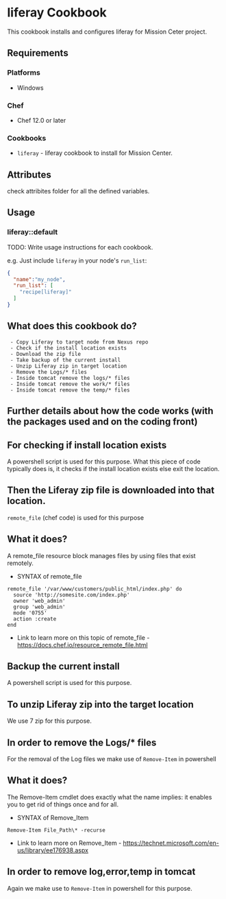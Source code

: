 # liferay Cookbook

This cookbook installs and configures liferay for Mission Ceter project.


## Requirements


### Platforms

- Windows

### Chef

- Chef 12.0 or later

### Cookbooks

- `liferay` - liferay cookbook to install for Mission Center.

## Attributes

check attribites folder for all the defined variables.



## Usage

### liferay::default

TODO: Write usage instructions for each cookbook.

e.g.
Just include `liferay` in your node's `run_list`:

```json
{
  "name":"my_node",
  "run_list": [
    "recipe[liferay]"
  ]
}
```

## What does this cookbook do?

```
 - Copy Liferay to target node from Nexus repo 
 - Check if the install location exists
 - Download the zip file
 - Take backup of the current install
 - Unzip Liferay zip in target location
 - Remove the Logs/* files
 - Inside tomcat remove the logs/* files
 - Inside tomcat remove the work/* files
 - Inside tomcat remove the temp/* files
```

## Further details about how the code works (with the packages used and on the coding front)

## For checking if install location exists
 A powershell script is used for this purpose. What this piece of code typically does is, it checks if the install location exists else exit the location.
 
## Then the Liferay zip file is downloaded into that location.
 `remote_file` (chef code) is used for this purpose

## What it does?
 A remote_file resource block manages files by using files that exist remotely.

- SYNTAX of remote_file
```
remote_file '/var/www/customers/public_html/index.php' do
  source 'http://somesite.com/index.php'
  owner 'web_admin'
  group 'web_admin'
  mode '0755'
  action :create
end
```
- Link to learn more on this topic of remote_file - https://docs.chef.io/resource_remote_file.html

## Backup the current install
 A powershell script is used for this purpose.
 
## To unzip Liferay zip into the target location
 We use 7 zip for this purpose.

## In order to remove the Logs/* files
 For the removal of the Log files we make use of `Remove-Item` in powershell

## What it does?
 The Remove-Item cmdlet does exactly what the name implies: it enables you to get rid of things once and for all.

- SYNTAX of Remove_Item
```
Remove-Item File_Path\* -recurse
```
- Link to learn more on Remove_Item - https://technet.microsoft.com/en-us/library/ee176938.aspx

## In order to remove log,error,temp in tomcat
 Again we make use to `Remove-Item` in powershell for this purpose.

